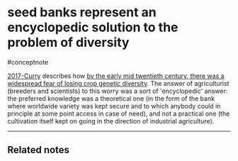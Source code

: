 # seed banks represent an encyclopedic solution to the problem of diversity
#conceptnote

[2017-Curry](2017-Curry.md) describes how [by the early mid twentieth century, there was a widespread fear of losing crop genetic diversity](by%20the%20early%20mid%20twentieth%20century,%20there%20was%20a%20widespread%20fear%20of%20losing%20crop%20genetic%20diversity.md). The answer of agriculturist (breeders and scientists) to this worry   was a sort of 'encyclopedic' answer: the preferred knowledge was a theoretical one (in the form of the bank where worldwide variety was kept secure and to which anybody could in principle at some point access in case of need), and not a practical one (the cultivation itself kept on going in the direction of industrial agriculture).

---

Related notes
- 

